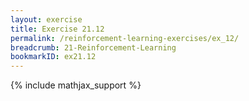 ```yaml
---
layout: exercise
title: Exercise 21.12
permalink: /reinforcement-learning-exercises/ex_12/
breadcrumb: 21-Reinforcement-Learning
bookmarkID: ex21.12
---
```


{% include mathjax_support %}
